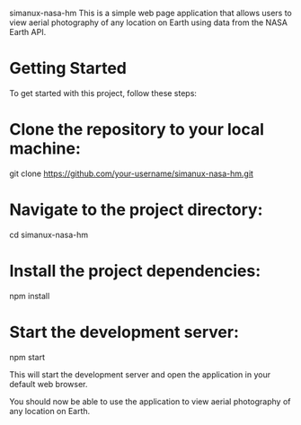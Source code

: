 simanux-nasa-hm
This is a simple web page application that allows users to view aerial photography of any location on Earth using data from the NASA Earth API.

# Getting Started
To get started with this project, follow these steps:

# Clone the repository to your local machine:

git clone https://github.com/your-username/simanux-nasa-hm.git

# Navigate to the project directory:

cd simanux-nasa-hm

# Install the project dependencies:

npm install

# Start the development server:

npm start

This will start the development server and open the application in your default web browser.

You should now be able to use the application to view aerial photography of any location on Earth.

